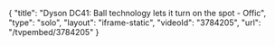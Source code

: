 {
    "title": "Dyson DC41: Ball technology lets it turn on the spot - Offic",
    "type": "solo",
    "layout": "iframe-static",
    "videoId": "3784205",
    "url": "\/tvpembed\/3784205"
}